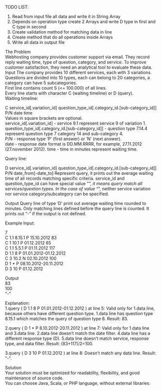 TODO LIST: 
1. Read from input file all data and write it in String Array
2. Depends on operation type create 2 Arrays and write D type in first and C type in second
3. Create validation method for matching data in line
4. Create method that do all operations inside Arrays
5. Write all data in output file

The Problem  
Webhosting company provides customer support via email. They record reply waiting time,  type of question, category, and service. To improve customer satisfaction, they need an  analytical tool to evaluate these data.  
Input 
The company provides 10 different services, each with 3 variations. Questions are divided into  10 types, each can belong to 20 categories, a category can have 5 subcategories.    
First line contains count S (<= 100.000) of all lines.  
Every line starts with character C (waiting timeline) or D (query).  
Waiting timeline:  
  
C service_id[.variation_id] question_type_id[.category_id.[sub-category_id]] P/N date time    
Values in square brackets are optional.  
service_id[.variation_id] - service 9.1 represent service 9 of variation 1.  
question_type_id[.category_id.[sub-category_id]] - question type 7.14.4 represent question type 7  category 14 and sub-category 4.  
P/N - response type ‘P’ (first answer) or ‘N’ (next answer).  
date - response date format is DD.MM.RRRR, for example, 27.11.2012 (27.november 2012).  time - time in minutes represent waiting time.  
  
Query line:  
  
D service_id[.variation_id] question_type_id[.category_id.[sub-category_id]] P/N date_from[-date_to] Represent query, it prints out the average waiting time of all records matching specific criteria. 
service_id and question_type_id can have special value “*”, it means query match all  services/question types. In the case of value “*”, neither service variation nor service  category/subcategory can be specified.  
  
Output 
Query line of type ‘D’ print out average waiting time rounded to minutes. Only matching lines defined before the query line is counted. 
It prints out “-” if the output is not defined. 

Example 
Input:

7  
C 1.1 8.15.1 P 15.10.2012 83  
C 1 10.1 P 01.12.2012 65  
C 1.1 5.5.1 P 01.11.2012 117  
D 1.1 8 P 01.01.2012-01.12.2012  
C 3 10.2 N 02.10.2012 100  
D 1 * P 08.10.2012-20.11.2012  
D 3 10 P 01.12.2012  
  
  
Output  
83  
100  
"-"

Explanation:  
1.query ( D 1.1 8 P 01.01.2012-01.12.2012 ) at line 5: 
Valid only for 1.data line, because others have different question type.  1.data line has question type 8.15.1 which matches the query of question type 8. Result: 83. 
  
2.query ( D 1 * P 8.10.2012-20.11.2012 ) at line 7: 
Valid only for 1.data line and 3.data line. 
2.data line doesn’t match the date filter. 
4.data line has a different response type (D). 
5.data line doesn’t match service, response type, and data filter. 
Result: (83+117)/2=100. 
  
3.query ( D 3 10 P 01.12.2012 ) at line 8: 
Doesn’t match any data line. 
Result: “-”.  
  
Solution  
Your solution must be optimized for readability, flexibility, and good maintenance of source  code.  
You can choose Java, Scala, or PHP language, without external libraries. 

